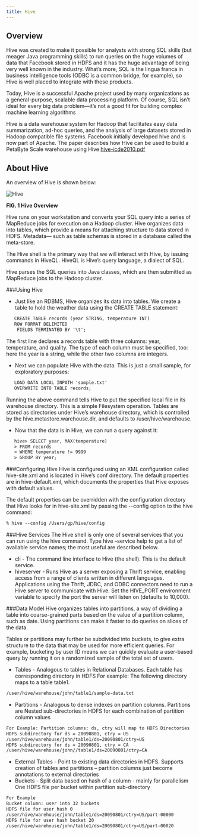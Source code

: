 ```yaml
---
title: Hive
---
```


Overview
--------
Hive was created to make it possible for analysts with strong SQL skills (but meager Java programming skills) to run queries on the huge volumes of data that Facebook stored in HDFS and it has the huge advantage of being very well known in the industry. What’s more,
 SQL is the lingua franca in business intelligence tools (ODBC is a common bridge, for  example), so Hive is well placed to integrate with these products.

Today, Hive is a successful Apache project used by many organizations as a general-purpose, scalable data processing platform.
Of course, SQL isn’t ideal for every big data problem—it’s not a good fit for building  complex machine learning algorithms

Hive is a data warehouse system for Hadoop that facilitates easy data summarization,
ad-hoc queries, and the analysis of large datasets stored in Hadoop compatible file systems.
Facebook initially developed hive and is now part of Apache.
The paper describes how Hive can be used to build a PetaByte Scale warehouse using Hive
[hive-icde2010.pdf](http://infolab.stanford.edu/~ragho/hive-icde2010.pdf)


About Hive
----------

An overview of Hive is shown below:

![Hive](/images/introduction/hive.png)

**FIG. 1 Hive Overview**

Hive runs on your workstation and converts your SQL query into a series of MapReduce jobs for execution on a Hadoop cluster.
Hive organizes data into tables, which provide a means for attaching structure to data stored in HDFS. Metadata— such as table schemas
is stored in a database called the meta-store. 

The Hive shell is the primary way that we will interact with Hive, by issuing commands in HiveQL.
HiveQL is Hive’s query language, a dialect of SQL.

Hive parses the SQL queries into Java classes, which are then submitted as MapReduce jobs to the Hadoop cluster.

###Using Hive

* Just like an RDBMS, Hive organizes its data into tables. We create a table to hold the weather data using the CREATE TABLE statement:

```xml
   CREATE TABLE records (year STRING, temperature INT)
   ROW FORMAT DELIMITED
    FIELDS TERMINATED BY '\t';
```
The first line declares a records table with three columns: year, temperature, and quality. The type of each column must be specified, too: here the year is a string, while the other two columns are integers.

* Next we can populate Hive with the data. This is just a small sample, for exploratory purposes:

```xml
   LOAD DATA LOCAL INPATH 'sample.txt'
   OVERWRITE INTO TABLE records;
```

Running the above command tells Hive to put the specified local file in its warehouse directory. 
This is a simple Filesystem operation. 
Tables are stored as directories under Hive’s warehouse directory, which is controlled by the hive.metastore.warehouse.dir, and defaults to /user/hive/warehouse.

* Now that the data is in Hive, we can run a query against it:

```xml
   hive> SELECT year, MAX(temperature)
   > FROM records
   > WHERE temperature != 9999
   > GROUP BY year;
```

###Configuring Hive
Hive is configured using an XML configuration called hive-site.xml and is located in Hive’s conf directory. The default properties are in hive-default.xml, which documents the properties that Hive exposes with default values. 

The default properties can be overridden with the configuration directory that Hive looks for in hive-site.xml by passing the --config option to the hive command: 

```xml
% hive --config /Users/gp/hive/config
```

###Hive Services
The Hive shell is only one of several services that you can run using the hive command.
Type hive –service help to get a list of available service names; the most useful are described below.

* cli -  The command line interface to Hive (the shell). This is the default service.
* hiveserver - Runs Hive as a server exposing a Thrift service, enabling access from a range of clients written in different languages. Applications using the Thrift, JDBC, and ODBC connectors need to run a Hive server to communicate with Hive. Set the HIVE_PORT environment variable to specify the port the server will listen on (defaults to 10,000).

###Data Model
Hive organizes tables into partitions, a way of dividing a table into coarse-grained parts based on the value of a partition column, such as date. Using partitions can make it faster to do queries on slices of the data.

Tables or partitions may further be subdivided into buckets, to give extra structure to the data that may be used for more efficient queries. For example, bucketing by user ID means we can quickly evaluate a user-based query by running it on a randomized sample of the total set of users.  

* Tables - Analogous to tables in Relational Databases.  Each table has corresponding directory in HDFS
For example: The following directory maps to a table table1.

```xml
/user/hive/warehouse/john/table1/sample-data.txt
```

* Partitions - Analogous to dense indexes on partition columns. Partitions are  Nested sub-directories in HDFS for each combination of partition column values

```xml
For Example: Partition columns: ds, ctry will map to HDFS Directories
HDFS subdirectory for ds = 20090801, ctry = US
/user/hive/warehouse/john/table1/ds=20090801/ctry=US
HDFS subdirectory for ds = 20090801, ctry = CA
/user/hive/warehouse/john//table1/ds=20090801/ctry=CA
```
* External Tables - Point to existing data directories in HDFS.  Supports creation of tables and partitions – partition columns just become annotations to external directories
* Buckets - Split data based on hash of a column - mainly for parallelism
One HDFS file per bucket within partition sub-directory

```xml
For Example
Bucket column: user into 32 buckets
HDFS file for user hash 0
/user/hive/warehouse/john/table1/ds=20090801/ctry=US/part-00000
HDFS file for user hash bucket 20
/user/hive/warehouse/john/table1/ds=20090801/ctry=US/part-00020
```

